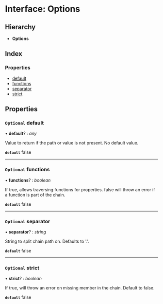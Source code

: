 
# Interface: Options

## Hierarchy

* **Options**

## Index

### Properties

* [default](reach.options.md#optional-default)
* [functions](reach.options.md#optional-functions)
* [separator](reach.options.md#optional-separator)
* [strict](reach.options.md#optional-strict)

## Properties

### `Optional` default

• **default**? : *any*

Value to return if the path or value is not present. No default value.

**`default`** false

___

### `Optional` functions

• **functions**? : *boolean*

If true, allows traversing functions for properties. false will throw an error if a function is part of the chain.

**`default`** false

___

### `Optional` separator

• **separator**? : *string*

String to split chain path on. Defaults to '.'.

**`default`** false

___

### `Optional` strict

• **strict**? : *boolean*

If true, will throw an error on missing member in the chain. Default to false.

**`default`** false

